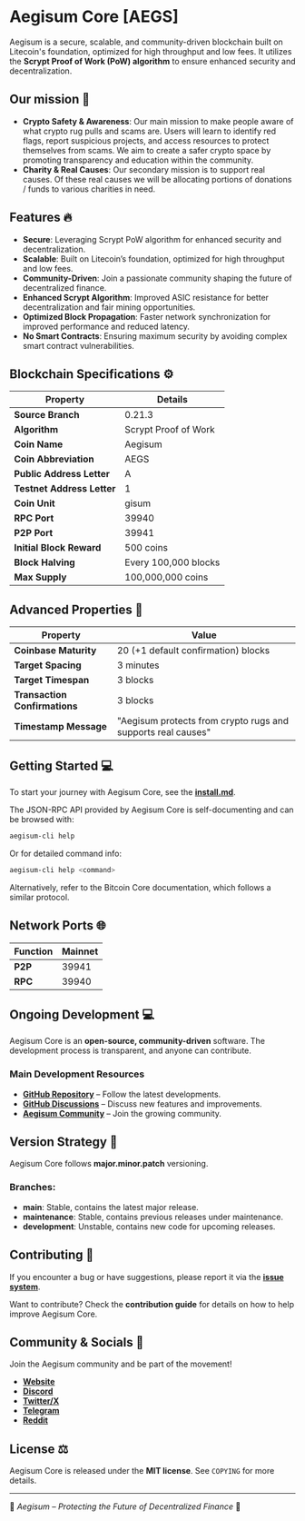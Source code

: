# Aegisum Core [AEGS]

Aegisum is a secure, scalable, and community-driven blockchain built on Litecoin's foundation, optimized for high throughput and low fees. It utilizes the **Scrypt Proof of Work (PoW) algorithm** to ensure enhanced security and decentralization.

## Our mission 🎯

- **Crypto Safety & Awareness**: Our main mission to make people aware of what crypto rug pulls and scams are. Users will learn to identify red flags, report suspicious projects, and access resources to protect themselves from scams. We aim to create a safer crypto space by promoting transparency and education within the community.
- **Charity & Real Causes**: Our secondary mission is to support real causes. Of these real causes we will be allocating portions of donations / funds to various charities in need.
  
## Features 🔥

- **Secure**: Leveraging Scrypt PoW algorithm for enhanced security and decentralization.
- **Scalable**: Built on Litecoin’s foundation, optimized for high throughput and low fees.
- **Community-Driven**: Join a passionate community shaping the future of decentralized finance.
- **Enhanced Scrypt Algorithm**: Improved ASIC resistance for better decentralization and fair mining opportunities.
- **Optimized Block Propagation**: Faster network synchronization for improved performance and reduced latency.
- **No Smart Contracts**: Ensuring maximum security by avoiding complex smart contract vulnerabilities.

## Blockchain Specifications ⚙️

| **Property**              | **Details**                   |
|---------------------------|--------------------------------|
| **Source Branch**        | 0.21.3                         |
| **Algorithm**            | Scrypt Proof of Work          |
| **Coin Name**            | Aegisum                        |
| **Coin Abbreviation**    | AEGS                           |
| **Public Address Letter** | A                             |
| **Testnet Address Letter** | 1                           |
| **Coin Unit**            | gisum                          |
| **RPC Port**             | 39940                          |
| **P2P Port**             | 39941                          |
| **Initial Block Reward**         | 500 coins              |
| **Block Halving**        | Every 100,000 blocks           |
| **Max Supply**         | 100,000,000 coins          |

## Advanced Properties 🚀

| **Property**             | **Value**                                              |
|--------------------------|------------------------------------------------------|
| **Coinbase Maturity**   | 20 (+1 default confirmation) blocks                 |
| **Target Spacing**      | 3 minutes                                           |
| **Target Timespan**     | 3 blocks                                            |
| **Transaction Confirmations** | 3 blocks                                     |
| **Timestamp Message**   | "Aegisum protects from crypto rugs and supports real causes" |

## Getting Started 💻

To start your journey with Aegisum Core, see the **[install.md](https://github.com/Aegisum/aegisum-core/blob/main/INSTALL.md)**.

The JSON-RPC API provided by Aegisum Core is self-documenting and can be browsed with:
```bash
aegisum-cli help
```
Or for detailed command info:
```bash
aegisum-cli help <command>
```
Alternatively, refer to the Bitcoin Core documentation, which follows a similar protocol.

## Network Ports 🌐

| **Function** | **Mainnet** |
|-------------|------------|
| **P2P**    | 39941      | 
| **RPC**    | 39940      | 

## Ongoing Development 💻

Aegisum Core is an **open-source, community-driven** software. The development process is transparent, and anyone can contribute.

### Main Development Resources
- **[GitHub Repository](https://github.com/Aegisum/aegisum-core)** – Follow the latest developments.
- **[GitHub Discussions](https://github.com/Aegisum/aegisum-core/discussions)** – Discuss new features and improvements.
- **[Aegisum Community](https://github.com/Aegisum/aegisum-core?tab=readme-ov-file#community--socials-)** – Join the growing community.

## Version Strategy 📌

Aegisum Core follows **major.minor.patch** versioning.

### Branches:
- **main**: Stable, contains the latest major release.
- **maintenance**: Stable, contains previous releases under maintenance.
- **development**: Unstable, contains new code for upcoming releases.

## Contributing 🤝

If you encounter a bug or have suggestions, please report it via the **[issue system](https://github.com/aegisum/aegisum-core/issues)**.

Want to contribute? Check the **contribution guide** for details on how to help improve Aegisum Core.

## Community & Socials 🐉

Join the Aegisum community and be part of the movement!

- **[Website](https://aegisum.com)**
- **[Discord](https://discord.gg/4E5caDKkeP)**
- **[Twitter/X](https://twitter.com/aegisum)**
- **[Telegram](https://t.me/aegisum)**
- **[Reddit](https://reddit.com/r/aegisum)**

## License ⚖️

Aegisum Core is released under the **MIT license**. See `COPYING` for more details.

---

🚀 *Aegisum – Protecting the Future of Decentralized Finance* 🚀

